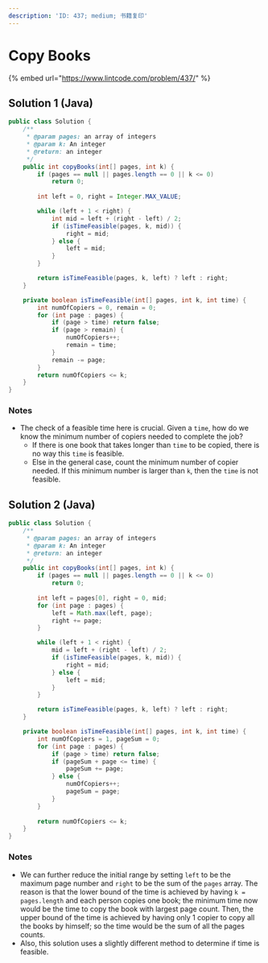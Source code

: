 ```yaml
---
description: 'ID: 437; medium; 书籍复印'
---
```


# Copy Books

{% embed url="https://www.lintcode.com/problem/437/" %}

## Solution 1 \(Java\)

```java
public class Solution {
    /**
     * @param pages: an array of integers
     * @param k: An integer
     * @return: an integer
     */
    public int copyBooks(int[] pages, int k) {
        if (pages == null || pages.length == 0 || k <= 0)
            return 0;
        
        int left = 0, right = Integer.MAX_VALUE;

        while (left + 1 < right) {
            int mid = left + (right - left) / 2;
            if (isTimeFeasible(pages, k, mid)) {
                right = mid;
            } else {
                left = mid;
            }
        }

        return isTimeFeasible(pages, k, left) ? left : right;
    }

    private boolean isTimeFeasible(int[] pages, int k, int time) {
        int numOfCopiers = 0, remain = 0;
        for (int page : pages) {
            if (page > time) return false;
            if (page > remain) {
                numOfCopiers++;
                remain = time;
            }
            remain -= page;
        }
        return numOfCopiers <= k;
    }
}
```

### Notes

* The check of a feasible time here is crucial. Given a `time`, how do we know the minimum number of copiers needed to complete the job?
  * If there is one book that takes longer than `time` to be copied, there is no way this `time` is feasible.
  * Else in the general case, count the minimum number of copier needed. If this minimum number is larger than `k`, then the `time` is not feasible.

## Solution 2 \(Java\)

```java
public class Solution {
    /**
     * @param pages: an array of integers
     * @param k: An integer
     * @return: an integer
     */
    public int copyBooks(int[] pages, int k) {
        if (pages == null || pages.length == 0 || k <= 0)
            return 0;
        
        int left = pages[0], right = 0, mid;
        for (int page : pages) {
            left = Math.max(left, page);
            right += page;
        }

        while (left + 1 < right) {
            mid = left + (right - left) / 2;
            if (isTimeFeasible(pages, k, mid)) {
                right = mid;
            } else {
                left = mid;
            }
        }

        return isTimeFeasible(pages, k, left) ? left : right;
    }

    private boolean isTimeFeasible(int[] pages, int k, int time) {
        int numOfCopiers = 1, pageSum = 0;
        for (int page : pages) {
            if (page > time) return false;
            if (pageSum + page <= time) {
                pageSum += page;
            } else {
                numOfCopiers++;
                pageSum = page;
            }
        }
        
        return numOfCopiers <= k;
    }
}
```

### Notes

* We can further reduce the initial range by setting `left` to be the maximum page number and `right` to be the sum of the `pages` array. The reason is that the lower bound of the time is achieved by having `k = pages.length` and each person copies one book; the minimum time now would be the time to copy the book with largest page count. Then, the upper bound of the time is achieved by having only 1 copier to copy all the books by himself; so the time would be the sum of all the pages counts.
* Also, this solution uses a slightly different method to determine if time is feasible.

